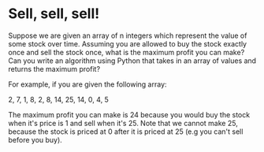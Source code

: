 # Sell, sell, sell!

Suppose we are given an array of n integers which represent the value of some stock over time. Assuming you are allowed to buy the stock exactly once and sell the stock once, what is the maximum profit you can make? Can you write an algorithm using Python that takes in an array of values and returns the maximum profit?

For example, if you are given the following array:

2, 7, 1, 8, 2, 8, 14, 25, 14, 0, 4, 5

The maximum profit you can make is 24 because you would buy the stock when it's price is 1 and sell when it's 25. Note that we cannot make 25, because the stock is priced at 0 after it is priced at 25 (e.g you can't sell before you buy).
